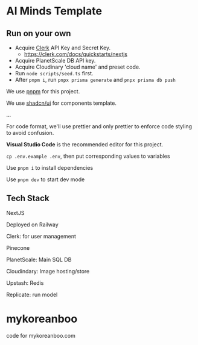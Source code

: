 # AI Minds Template


## Run on your own

- Acquire [Clerk](https://clerk.com/) API Key and Secret Key. 
  - https://clerk.com/docs/quickstarts/nextjs
- Acquire PlanetScale DB API key.
- Acquire Cloudinary 'cloud name' and preset code. 
- Run `node scripts/seed.ts` first.
- After `pnpm i`, run `pnpx prisma generate` and `pnpx prisma db push`

We use [pnpm](https://pnpm.io/) for this project.

We use [shadcn/ui](https://ui.shadcn.com/) for components template.

...

For code format, we'll use prettier and only prettier to enforce code styling to avoid confusion.

**Visual Studio Code** is the recommended editor for this project.

`cp .env.example .env`, then put corresponding values to variables

Use `pnpm i` to install dependencies

Use `pnpm dev` to start dev mode

## Tech Stack 
NextJS

Deployed on Railway

Clerk: for user management

Pinecone

PlanetScale: Main SQL DB 

Cloudindary: Image hosting/store

Upstash: Redis

Replicate: run model

# mykoreanboo
code for mykoreanboo.com

